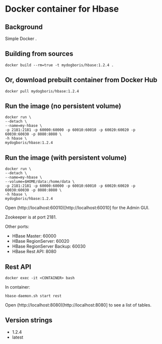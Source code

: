 # Docker container for Hbase

## Background

Simple Docker .

## Building from sources

```
docker build --rm=true -t mydogboris/hbase:1.2.4 .
```

## Or, download prebuilt container from Docker Hub 
```
docker pull mydogboris/hbase:1.2.4
```

## Run the image (no persistent volume)
```
docker run \
--detach \
--name=my-hbase \
-p 2181:2181 -p 60000:60000 -p 60010:60010 -p 60020:60020 -p 60030:60030 -p 8080:8080 \
-h hbase \
mydogboris/hbase:1.2.4
```

## Run the image (with persistent volume)
```
docker run \
--detach \
--name=my-hbase \
--volume=$HOME/data:/home/data \
-p 2181:2181 -p 60000:60000 -p 60010:60010 -p 60020:60020 -p 60030:60030 -p 8080:8080 \
-h hbase \
mydogboris/hbase:1.2.4
```

Open (http://localhost:60010)[http://localhost:60010] for the Admin GUI.

Zookeeper is at port 2181.

Other ports:

* HBase Master: 60000
* HBase RegionServer: 60020
* HBase RegionServer Backup: 60030
* HBase Rest API: 8080

## Rest API 

```
docker exec -it <CONTAINER> bash
```
In container:
```
hbase-daemon.sh start rest
```

Open (http://localhost:8080)[http://localhost:8080] to see a list of tables.


## Version strings

* 1.2.4
* latest